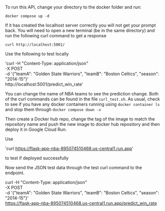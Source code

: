 To run this API, change your directory to the docker folder and run:

`docker compose up -d`

If it has created the localhost server correctly you will not get your prompt back. You will need to open a new terminal (be in the same directory) and run the following curl command to get a response

`curl http://localhost:5001/`

Use the following to test locally

'curl -H "Content-Type: application/json" \
     -X POST \
     -d '{"teamA": "Golden State Warriors", "teamB": "Boston Celtics", "season": "2014-15"}' \
     http://localhost:5001/predict_win_rate'

You can change the name of NBA teams to see the prediction change.  Both of the curl commands can be found in the file `curl_test.sh`. As usual, check to see if you have any docker containers running using `docker container ls` and stop them through `docker compose down -v`

Then create a Docker hub repo, change the tag of the image to match the repository name and push the new image to docker hub repository and then deploy it in Google Cloud Run.

Use 

'curl https://flask-app-nba-895074510468.us-central1.run.app'

to test if deployed successfully

Now send the JSON test data through the test curl command to the endpoint.

curl -H "Content-Type: application/json" \
     -X POST \
     -d '{"teamA": "Golden State Warriors", "teamB": "Boston Celtics", "season": "2014-15"}' \
     https://flask-app-nba-895074510468.us-central1.run.app/predict_win_rate
